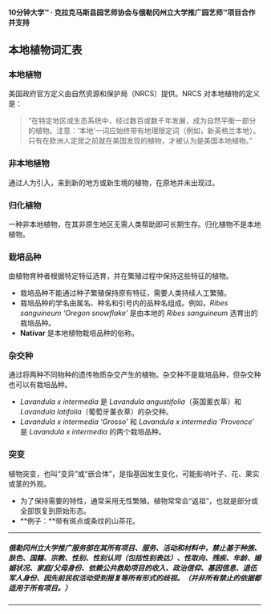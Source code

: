#### 10分钟大学™ · 克拉克马斯县园艺师协会与俄勒冈州立大学推广园艺师™项目合作并支持

## 本地植物词汇表

### 本地植物

美国政府官方定义由自然资源和保护局（NRCS）提供。NRCS 对本地植物的定义是：

> “在特定地区或生态系统中，经过数百或数千年发展，成为自然平衡一部分的植物。注意：‘本地’一词应始终带有地理限定词（例如，新英格兰本地）。只有在欧洲人定居之前就在美国发现的植物，才被认为是美国本地植物。”

### 非本地植物

通过人为引入，来到新的地方或新生境的植物，在原地并未出现过。

### 归化植物

一种非本地植物，在其非原生地区无需人类帮助即可长期生存。归化植物不是本地植物。

### 栽培品种

由植物育种者根据特定特征选育，并在繁殖过程中保持这些特征的植物。

- 栽培品种不能通过种子繁殖保持原有特征，需要人类持续人工繁殖。
- 栽培品种的学名由属名、种名和引号内的品种名组成。例如，*Ribes sanguineum ‘Oregon snowflake’* 是由本地的 *Ribes sanguineum* 选育出的栽培品种。
- **Nativar** 是本地植物栽培品种的俗称。

### 杂交种

通过将两种不同物种的遗传物质杂交产生的植物。杂交种不是栽培品种，但杂交种也可以有栽培品种。

- *Lavandula x intermedia* 是 *Lavandula angustifolia*（英国薰衣草）和 *Lavandula latifolia*（葡萄牙薰衣草）的杂交种。
- *Lavandula x intermedia ‘Grosso’* 和 *Lavandula x intermedia ‘Provence’* 是 *Lavandula x intermedia* 的两个栽培品种。

### 突变

植物突变，也叫“变异”或“嵌合体”，是指基因发生变化，可能影响叶子、花、果实或茎的外观。

- 为了保持需要的特性，通常采用无性繁殖。植物常常会“返祖”，也就是部分或全部恢复到原始形态。
- **例子：**带有斑点或条纹的山茶花。

---

##### 俄勒冈州立大学推广服务部在其所有项目、服务、活动和材料中，禁止基于种族、肤色、国籍、宗教、性别、性别认同（包括性别表达）、性取向、残疾、年龄、婚姻状况、家庭/父母身份、依赖公共救助项目的收入、政治信仰、基因信息、退伍军人身份、因先前民权活动受到报复等所有形式的歧视。（并非所有禁止的依据都适用于所有项目。）
---